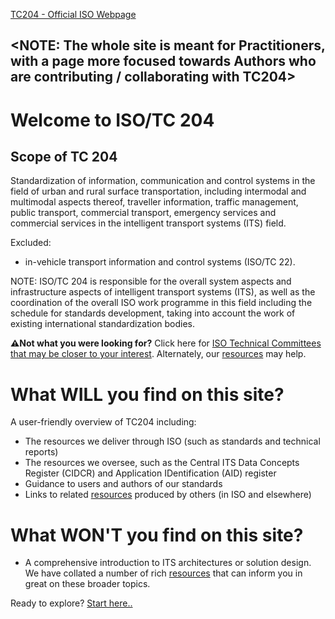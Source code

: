 ﻿[TC204 \- Official ISO Webpage](https://www.iso.org/committee/54706.html)

<NOTE: The whole site is meant for Practitioners, with a page more focused towards Authors who are contributing / collaborating with TC204>
---
# Welcome to ISO/TC 204
## Scope of TC 204
Standardization of information, communication and control systems in the field of urban and rural surface transportation, including intermodal and multimodal aspects thereof, traveller information, traffic management, public transport, commercial transport, emergency services and commercial services in the intelligent transport systems (ITS) field.

Excluded:
* in-vehicle transport information and control systems (ISO/TC 22).

NOTE: 
ISO/TC 204 is responsible for the overall system aspects and infrastructure aspects of intelligent transport systems (ITS), as well as the coordination of the overall ISO work programme in this field including the schedule for standards development, taking into account the work of existing international standardization bodies.

**⚠️Not what you were looking for?** Click here for [ISO Technical Committees that may be closer to your interest](brain://api.thebrain.com/ap_AaC78Uk6NqQr1p80yUQ/EUV7sHa2okOmTjD0XEUh6Q/IsoTechnicalCommitteesThatMayBeMoreCloselyRelatedToYourInterest). Alternately, our [resources](brain://api.thebrain.com/ap_AaC78Uk6NqQr1p80yUQ/mlojWSuS60aoOQEmfJfptQ/Resources) may help.
# What WILL you find on this site? 
A user-friendly overview of TC204 including:
* The resources we deliver through ISO (such as standards and technical reports)
* The resources we oversee, such as the Central ITS Data Concepts Register (CIDCR) and Application IDentification (AID) register
* Guidance to users and authors of our standards
* Links to related [resources](brain://mlojWSuS60aoOQEmfJfptQ/Resources) produced by others (in ISO and elsewhere)
# What WON'T you find on this site?
* A comprehensive introduction to ITS architectures or solution design. We have collated a number of rich [resources](brain://api.thebrain.com/ap_AaC78Uk6NqQr1p80yUQ/mlojWSuS60aoOQEmfJfptQ/Resources) that can inform you in great on these broader topics.


Ready to explore?  [Start here\.\.](brain://4uMoReEcWEevHqFgU6AShA/StartHere)
